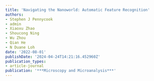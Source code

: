 ```yaml
---
title: 'Navigating the Nanoworld: Automatic Feature Recognition'
authors:
- Stephen J Pennycook
- admin
- Xiaoxu Zhao
- Shoucong Ning
- Wu Zhou
- Qian He
- N Duane Loh
date: '2022-08-01'
publishDate: '2024-04-24T14:21:16.452960Z'
publication_types:
- article-journal
publication: '***Microscopy and Microanalysis***'
---
```

